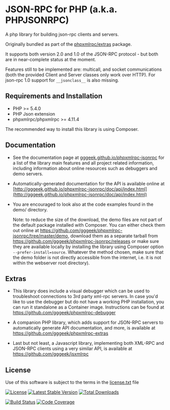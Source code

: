 JSON-RPC for PHP (a.k.a. PHPJSONRPC)
====================================

A php library for building json-rpc clients and servers.

Originally bundled as part of the [phpxmlrpc/extras](https://github.com/gggeek/phpxmlrpc-extras) package.

It supports both version 2.0 and 1.0 of the JSON-RPC protocol - but both are in near-complete status at the moment.

Features still to be implemented are: multicall, and socket communications (both the provided Client and Server classes
only work over HTTP). For json-rpc 1.0 support for `__jsonclass__` is also missing.

Requirements and Installation
-----------------------------

* PHP >= 5.4.0
* PHP Json extension
* phpxmlrpc/phpxmlrpc >= 4.11.4

The recommended way to install this library is using Composer.

Documentation
-------------

* See the documentation page at [gggeek.github.io/phpxmlrpc-jsonrpc](https://gggeek.github.io/phpxmlrpc-jsonrpc)
  for a list of the library main features and all project related information, including information about online resources
  such as debuggers and demo servers.

* Automatically-generated documentation for the API is available online at [http://gggeek.github.io/phpxmlrpc-jsonrpc/doc/api/index.html](http://gggeek.github.io/phpxmlrpc-jsonrpc/doc/api/index.html)

* You are encouraged to look also at the code examples found in the demo/ directory.

  Note: to reduce the size of the download, the demo files are not part of the default package installed with Composer.
  You can either check them out online at https://github.com/gggeek/phpxmlrpc-jsonrpc/tree/master/demo, download them as
  a separate tarball from https://github.com/gggeek/phpxmlrpc-jsonrpc/releases or make sure they are available locally
  by installing the library using Composer option `--prefer-install=source`. Whatever the method chosen, make sure that
  the demo folder is not directly accessible from the internet, i.e. it is not within the webserver root directory).

Extras
------

* This library does include a visual debugger which can be used to troubleshoot connections to 3rd party xml-rpc servers.
  In case you'd like to use the debugger but do not have a working PHP installation, you can run it standalone as a
  Container image. Instructions can be found at https://github.com/gggeek/phpxmlrpc-debugger

* A companion PHP library, which adds support for JSON-RPC servers to automatically generate API documentation, and more,
  is available at https://github.com/gggeek/phpxmlrpc-extras

* Last but not least, a Javascript library, implementing both XML-RPC and JSON-RPC clients using a very similar API, is
  available at https://github.com/gggeek/jsxmlrpc

License
-------
Use of this software is subject to the terms in the [license.txt](license.txt) file

[![License](https://poser.pugx.org/phpxmlrpc/jsonrpc/license)](https://packagist.org/packages/phpxmlrpc/jsonrpc)
[![Latest Stable Version](https://poser.pugx.org/phpxmlrpc/jsonrpc/v/stable)](https://packagist.org/packages/phpxmlrpc/jsonrpc)
[![Total Downloads](https://poser.pugx.org/phpxmlrpc/jsonrpc/downloads)](https://packagist.org/packages/phpxmlrpc/jsonrpc)

[![Build Status](https://github.com/gggeek/phpxmlrpc-jsonrpc/actions/workflows/ci.yaml/badge.svg)](https://github.com/gggeek/phpxmlrpc-jsonrpc/actions/workflows/ci.yaml)
[![Code Coverage](https://codecov.io/gh/gggeek/phpxmlrpc-jsonrpc/branch/master/graph/badge.svg)](https://app.codecov.io/gh/gggeek/phpxmlrpc-jsonrpc)

